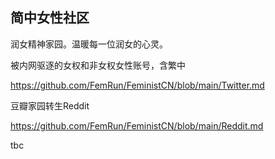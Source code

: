 ## 简中女性社区

润女精神家园。温暖每一位润女的心灵。

被内网驱逐的女权和非女权女性账号，含繁中

https://github.com/FemRun/FeministCN/blob/main/Twitter.md

豆瓣家园转生Reddit

https://github.com/FemRun/FeministCN/blob/main/Reddit.md

tbc
